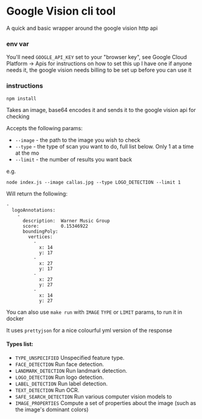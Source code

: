# Google Vision cli tool

A quick and basic wrapper around the google vision http api

### env var

You'll need `GOOGLE_API_KEY` set to your "browser key", see Google Cloud Platform -> Apis for instructions on how to set this up
I have one if anyone needs it, the google vision needs billing to be set up before you can use it

### instructions

`npm install`

Takes an image, base64 encodes it and sends it to the google vision api for checking

Accepts the following params:

* `--image` - the path to the image you wish to check
* `--type` - the type of scan you want to do, full list below. Only 1 at a time at the mo
* `--limit` - the number of results you want back

e.g.

`node index.js --image callas.jpg --type LOGO_DETECTION --limit 1`

Will return the following:

```
-
  logoAnnotations:
    -
      description:  Warner Music Group
      score:        0.15346922
      boundingPoly:
        vertices:
          -
            x: 14
            y: 17
          -
            x: 27
            y: 17
          -
            x: 27
            y: 27
          -
            x: 14
            y: 27

```

You can also use `make run` with `IMAGE` `TYPE` or `LIMIT` params, to run it in docker

It uses `prettyjson` for a nice colourful yml version of the response

#### Types list:

* `TYPE_UNSPECIFIED`	Unspecified feature type.
* `FACE_DETECTION`	Run face detection.
* `LANDMARK_DETECTION`	Run landmark detection.
* `LOGO_DETECTION`	Run logo detection.
* `LABEL_DETECTION`	Run label detection.
* `TEXT_DETECTION`	Run OCR.
* `SAFE_SEARCH_DETECTION`	Run various computer vision models to
* `IMAGE_PROPERTIES`	Compute a set of properties about the image (such as the image's dominant colors)
